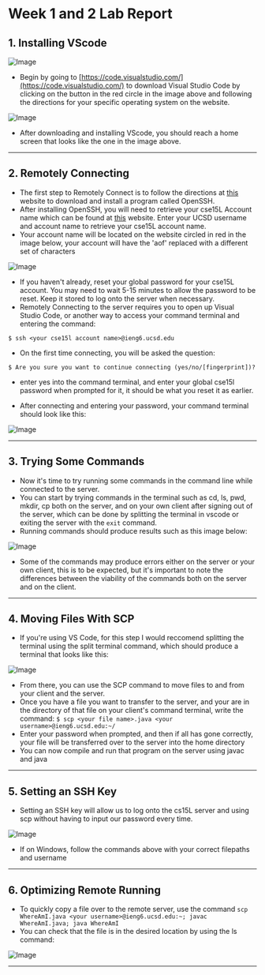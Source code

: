 # Week 1 and 2 Lab Report


## **1. Installing VScode**
![Image](vsscodeWeb.png)
- Begin by going to [https://code.visualstudio.com/](https://code.visualstudio.com/) to download Visual Studio Code by clicking on the button in the red circle in the image above and following the directions for your specific operating system on the website.

![Image](vscodeHome.png)
- After downloading and installing VScode, you should reach a home screen that looks like the one in the image above.

---
## **2. Remotely Connecting**
- The first step to Remotely Connect is to follow the directions at [this](https://docs.microsoft.com/en-us/windows-server/administration/openssh/openssh_install_firstuse) website to download and install a program called OpenSSH.
- After installing OpenSSH, you will need to retrieve your cse15L Account name which can be found at [this](https://sdacs.ucsd.edu/~icc/index.php) website. Enter your UCSD username and account name to retrieve your cse15L account name.
- Your account name will be located on the website circled in red in the image below, your account will have the 'aof' replaced with a different set of characters

![Image](accountHomePage.png)
- If you haven't already, reset your global password for your cse15L account. You may need to wait 5-15 minutes to allow the password to be reset. Keep it stored to log onto the server when necessary.
- Remotely Connecting to the server requires you to open up Visual Studio Code, or another way to access your command terminal and entering the command:

`$ ssh <your cse15l account name>@ieng6.ucsd.edu`
- On the first time connecting, you will be asked the question:

`$ Are you sure you want to continue connecting (yes/no/[fingerprint])?`
- enter yes into the command terminal, and enter your global cse15l password when prompted for it, it should be what you reset it as earlier.

- After connecting and entering your password, your command terminal should look like this:

![Image](sshFirstTry.png)

---
## **3. Trying Some Commands**
- Now it's time to try running some commands in the command line while connected to the server.
- You can start by trying commands in the terminal such as cd, ls, pwd, mkdir, cp both on the server, and on your own client after signing out of the server, which can be done by splitting the terminal in vscode or exiting the server with the `exit` command.
- Running commands should produce results such as this image below:

![Image](commands.png)
- Some of the commands may produce errors either on the server or your own client, this is to be expected, but it's important to note the differences between the viability of the commands both on the server and on the client.

---
## **4. Moving Files With SCP**
- If you're using VS Code, for this step I would reccomend splitting the terminal using the split terminal command, which should produce a terminal that looks like this:

![Image](splitTerm.png)
- From there, you can use the SCP command to  move files to and from your client and the server. 
- Once you have a file you want to transfer to the server, and your are in the directory of that file on your client's command terminal, write the command:
`$ scp <your file name>.java <your username>@ieng6.ucsd.edu:~/`
- Enter your password when prompted, and then if all has gone correctly, your file will be transferred over to the server into the home directory
- You can now compile and run that program on the server using javac and java

---
## **5. Setting an SSH Key**
- Setting an SSH key will allow us to log onto the cs15L server and using scp without having to input our password every time.

![Image](finalSSH.png)

- If on Windows, follow the commands above with your correct filepaths and username 

---
## **6. Optimizing Remote Running**
- To quickly copy a file over to the remote server, use the command `scp WhereAmI.java <your username>@ieng6.ucsd.edu:~; javac WhereAmI.java; java WhereAmI` 
- You can check that the file is in the desired location by using the ls command:

![Image](location.png)

---
